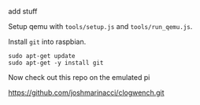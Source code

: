 add stuff


Setup qemu with `tools/setup.js` and `tools/run_qemu.js`.

Install `git` into raspbian.

```
sudo apt-get update
sudo apt-get -y install git
```

Now check out this repo on the emulated pi

https://github.com/joshmarinacci/clogwench.git



